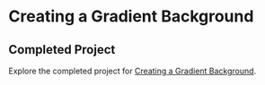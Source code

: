 # Creating a Gradient Background

## Completed Project

Explore the completed project for [Creating a Gradient Background](https://developer.apple.com/tutorials/app-dev-training/creating-a-gradient-background).
